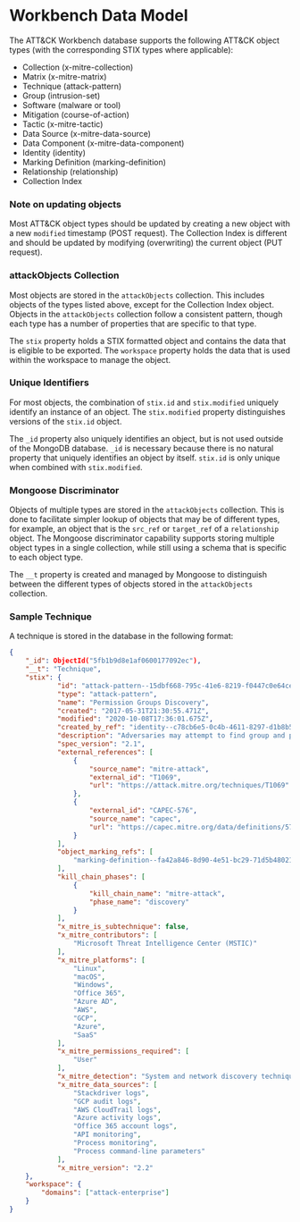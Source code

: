 # Workbench Data Model

The ATT&CK Workbench database supports the following ATT&CK object types
(with the corresponding STIX types where applicable):

- Collection (x-mitre-collection)
- Matrix (x-mitre-matrix)
- Technique (attack-pattern)
- Group (intrusion-set)
- Software (malware or tool)
- Mitigation (course-of-action)
- Tactic (x-mitre-tactic)
- Data Source (x-mitre-data-source)
- Data Component (x-mitre-data-component)
- Identity (identity)
- Marking Definition (marking-definition)
- Relationship (relationship)
- Collection Index

### Note on updating objects

Most ATT&CK object types should be updated by creating a new object with a new `modified` timestamp (POST request).
The Collection Index is different and should be updated by modifying (overwriting) the current object (PUT request).

### attackObjects Collection

Most objects are stored in the `attackObjects` collection.
This includes objects of the types listed above, except for the Collection Index object.
Objects in the `attackObjects` collection follow a consistent pattern,
though each type has a number of properties that are specific to that type.

The `stix` property holds a STIX formatted object and contains the data that is eligible to be exported.
The `workspace` property holds the data that is used within the workspace to manage the object.

### Unique Identifiers

For most objects, the combination of `stix.id` and `stix.modified`
uniquely identify an instance of an object. The `stix.modified` property
distinguishes versions of the `stix.id` object.

The `_id` property also uniquely identifies an object,
but is not used outside of the MongoDB database.
`_id` is necessary because there is no natural property that uniquely identifies an
object by itself. `stix.id` is only unique when combined with `stix.modified`.

### Mongoose Discriminator

Objects of multiple types are stored in the `attackObjects` collection.
This is done to facilitate simpler lookup of objects that may be of different types,
for example, an object that is the `src_ref` or `target_ref` of a `relationship` object.
The Mongoose discriminator capability supports storing multiple object types in
a single collection, while still using a schema that is specific to each object type.

The `__t` property is created and managed by Mongoose to distinguish between the different types of
objects stored in the `attackObjects` collection.

### Sample Technique

A technique is stored in the database in the following format:

```json
{
    "_id": ObjectId("5fb1b9d8e1af0600177092ec"),
    "__t": "Technique",
    "stix": {
            "id": "attack-pattern--15dbf668-795c-41e6-8219-f0447c0e64ce",
            "type": "attack-pattern",
            "name": "Permission Groups Discovery",
            "created": "2017-05-31T21:30:55.471Z",
            "modified": "2020-10-08T17:36:01.675Z",
            "created_by_ref": "identity--c78cb6e5-0c4b-4611-8297-d1b8b55e40b5",
            "description": "Adversaries may attempt to find group and permission settings. This information can help adversaries determine which user accounts and groups are available, the membership of users in particular groups, and which users and groups have elevated permissions.",
            "spec_version": "2.1",
            "external_references": [
                {
                    "source_name": "mitre-attack",
                    "external_id": "T1069",
                    "url": "https://attack.mitre.org/techniques/T1069"
                },
                {
                    "external_id": "CAPEC-576",
                    "source_name": "capec",
                    "url": "https://capec.mitre.org/data/definitions/576.html"
                }
            ],
            "object_marking_refs": [
                "marking-definition--fa42a846-8d90-4e51-bc29-71d5b4802168"
            ],
            "kill_chain_phases": [
                {
                    "kill_chain_name": "mitre-attack",
                    "phase_name": "discovery"
                }
            ],
            "x_mitre_is_subtechnique": false,
            "x_mitre_contributors": [
                "Microsoft Threat Intelligence Center (MSTIC)"
            ],
            "x_mitre_platforms": [
                "Linux",
                "macOS",
                "Windows",
                "Office 365",
                "Azure AD",
                "AWS",
                "GCP",
                "Azure",
                "SaaS"
            ],
            "x_mitre_permissions_required": [
                "User"
            ],
            "x_mitre_detection": "System and network discovery techniques normally occur throughout an operation as an adversary learns the environment. Data and events should not be viewed in isolation, but as part of a chain of behavior that could lead to other activities, such as Lateral Movement, based on the information obtained.\n\nMonitor processes and command-line arguments for actions that could be taken to gather system and network information. Remote access tools with built-in features may interact directly with the Windows API to gather information. Information may also be acquired through Windows system management tools such as [Windows Management Instrumentation](https://attack.mitre.org/techniques/T1047) and [PowerShell](https://attack.mitre.org/techniques/T1059/001).",
            "x_mitre_data_sources": [
                "Stackdriver logs",
                "GCP audit logs",
                "AWS CloudTrail logs",
                "Azure activity logs",
                "Office 365 account logs",
                "API monitoring",
                "Process monitoring",
                "Process command-line parameters"
            ],
            "x_mitre_version": "2.2"
    },
    "workspace": {
        "domains": ["attack-enterprise"]
    }
}
```
